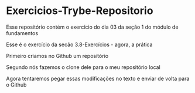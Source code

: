# Exercicios-Trybe-Repositorio
Esse repositório contém o exercício do dia 03 da seção 1 do módulo de fundamentos 

Esse é o exercício da secão 3.8-Exercícios - agora, a prática 

Primeiro criamos no Github um repositório 

Segundo nós fazemos o clone dele para o meu repositório local 

Agora tentaremos pegar essas modificações no texto e enviar de volta para o Github
